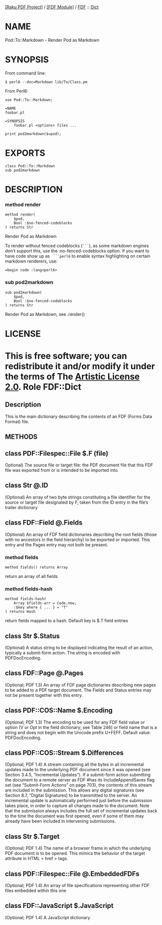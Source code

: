 [[Raku PDF Project]](https://pdf-raku.github.io)
 / [[FDF Module]](https://pdf-raku.github.io/FDF-raku)
 / [FDF](https://pdf-raku.github.io/FDF-raku/FDF)
 :: [Dict](https://pdf-raku.github.io/FDF-raku/FDF/Dict)

NAME
====

Pod::To::Markdown - Render Pod as Markdown

SYNOPSIS
========

From command line:

    $ perl6 --doc=Markdown lib/To/Class.pm

From Perl6:

```perl6
use Pod::To::Markdown;

=NAME
foobar.pl

=SYNOPSIS
    foobar.pl <options> files ...

print pod2markdown($=pod);
```

EXPORTS
=======

    class Pod::To::Markdown
    sub pod2markdown

DESCRIPTION
===========



### method render

```perl6
method render(
    $pod,
    Bool :$no-fenced-codeblocks
) returns Str
```

Render Pod as Markdown

To render without fenced codeblocks (```` ``` ````), as some markdown engines don't support this, use the :no-fenced-codeblocks option. If you want to have code show up as ```` ```perl6```` to enable syntax highlighting on certain markdown renderers, use:

    =begin code :lang<perl6>

### sub pod2markdown

```perl6
sub pod2markdown(
    $pod,
    Bool :$no-fenced-codeblocks
) returns Str
```

Render Pod as Markdown, see .render()

LICENSE
=======

This is free software; you can redistribute it and/or modify it under the terms of The [Artistic License 2.0](http://www.perlfoundation.org/artistic_license_2_0).
Role FDF::Dict
==============

Description
-----------

This is the main dictionary describing the contents of an FDF (Forms Data Format) file.

METHODS
-------

class PDF::Filespec::File $.F (file)
------------------------------------

Optional) The source file or target file: the PDF document file that this FDF file was exported from or is intended to be imported into.

class Str @.ID
--------------

(Optional) An array of two byte strings constituting a file identifier for the source or target file designated by F, taken from the ID entry in the file’s trailer dictionary

class FDF::Field @.Fields
-------------------------

(Optional) An array of FDF field dictionaries describing the root fields (those with no ancestors in the field hierarchy) to be exported or imported. This entry and the Pages entry may not both be present.

### method fields

```perl6
method fields() returns Array
```

return an array of all fields

### method fields-hash

```perl6
method fields-hash(
    Array $fields-arr = Code.new,
    :$key where { ... } = "T"
) returns Hash
```

return fields mapped to a hash. Default key is $.T field entries

class Str $.Status
------------------

(Optional) A status string to be displayed indicating the result of an action, typically a submit-form action. The string is encoded with PDFDocEncoding.

class FDF::Page @.Pages
-----------------------

(Optional; PDF 1.3) An array of FDF page dictionaries describing new pages to be added to a PDF target document. The Fields and Status entries may not be present together with this entry.

class PDF::COS::Name $.Encoding
-------------------------------

(Optional; PDF 1.3) The encoding to be used for any FDF field value or option (V or Opt in the field dictionary; see Table 246) or field name that is a string and does not begin with the Unicode prefix U+FEFF. Default value: PDFDocEncoding.

class PDF::COS::Stream $.Differences
------------------------------------

(Optional; PDF 1.4) A stream containing all the bytes in all incremental updates made to the underlying PDF document since it was opened (see Section 3.4.5, “Incremental Updates”). If a submit-form action submitting the document to a remote server as FDF #has its IncludeAppendSaves flag set (see “Submit-Form Actions” on page 703), the contents of this stream are included in the submission. This allows any digital signatures (see Section 8.7, “Digital Signatures) to be transmitted to the server. An incremental update is automatically performed just before the submission takes place, in order to capture all changes made to the document. Note that the submission always includes the full set of incremental updates back to the time the document was first opened, even if some of them may already have been included in intervening submissions.

class Str $.Target
------------------

(Optional; PDF 1.4) The name of a browser frame in which the underlying PDF document is to be opened. This mimics the behavior of the target attribute in HTML < href > tags.

class PDF::Filespec::File @.EmbeddedFDFs
----------------------------------------

(Optional; PDF 1.4) An array of file specifications representing other FDF files embedded within this one

class FDF::JavaScript $.JavaScript
----------------------------------

(Optional; PDF 1.4) A JavaScript dictionary

